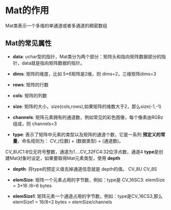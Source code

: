# Mat的作用

Mat类表示一个多维的单通道或者多通道的稠密数组

## Mat的常见属性

* **data**: uchar型的指针，Mat类分为两个部分：矩阵头和指向矩阵数据部分的指针，data就是指向矩阵数据的指针。

* **dims**: 矩阵的维度，比如 5\*6矩阵是2维，则 dims=2，三维矩阵dims=3

* **rows**: 矩阵的行数

* **cols**: 矩阵的列数

* **size**: 矩阵的大小，size(cols,rows),如果矩阵的维数大于2，那么size(-1,-1)

* **channels**: 矩阵元素拥有的通道数，例如常见的彩色图像，每个像素由RGBz组成，则 channels=3

* **type**: 表示了矩阵中元素的类型以及矩阵的通道个数，它是一系列 **预定义的常量**，命名规则为： CV_(位数) + (数据类型) + (通道数)。

CV_8UC1:8位无符号整数，通道为1....CV_32FC4:32位浮点数，通道4
**type**是创建Mat对象时设定，如果要取得Mat元素类型，使用 **depth**

* **depth**: 将type的预定义值去掉通道信息就是 depth的值。
CV_8U CV_8S

* **elemSize**: 矩阵一个元素占用的字节数，例如：type是 CV_16SC3: elemSize = 3*16 /8=6 bytes

* **elemSize1**: 矩阵元素一个通道占用的字节数，例如：type是CV_16CS3,那么 elemSize1 = 16/8=2 bytes = elemSize/channels